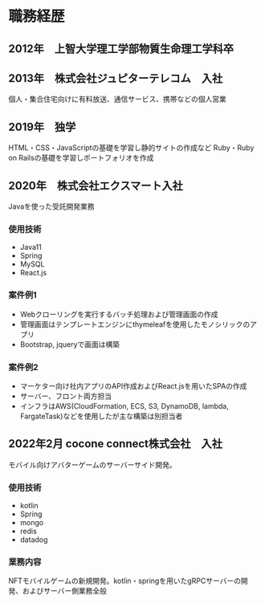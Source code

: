 # 職務経歴

## 2012年　上智大学理工学部物質生命理工学科卒
## 2013年　株式会社ジュピターテレコム　入社
個人・集合住宅向けに有料放送、通信サービス、携帯などの個人営業
## 2019年　独学
HTML・CSS・JavaScriptの基礎を学習し静的サイトの作成など
Ruby・Ruby on Railsの基礎を学習しポートフォリオを作成
## 2020年　株式会社エクスマート入社
Javaを使った受託開発業務
### 使用技術
- Java11
- Spring
- MySQL
- React.js

### 案件例1
- Webクローリングを実行するバッチ処理および管理画面の作成
- 管理画面はテンプレートエンジンにthymeleafを使用したモノシリックのアプリ
- Bootstrap, jqueryで画面は構築

### 案件例2
-  マーケター向け社内アプリのAPI作成およびReact.jsを用いたSPAの作成
-  サーバー、フロント両方担当
-  インフラはAWS(CloudFormation, ECS, S3, DynamoDB, lambda, FargateTask)などを使用したが主な構築は別担当者

## 2022年2月 cocone connect株式会社　入社
モバイル向けアバターゲームのサーバーサイド開発。
### 使用技術
- kotlin
- Spring
- mongo
- redis
- datadog

### 業務内容
NFTモバイルゲームの新規開発。kotlin・springを用いたgRPCサーバーの開発、およびサーバー側業務全般

